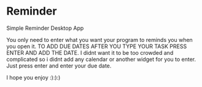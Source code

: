 # Reminder
Simple Reminder Desktop App

You only need to enter what you want your program to reminds you when you open it. TO ADD DUE DATES AFTER YOU TYPE YOUR TASK PRESS ENTER AND ADD THE DATE. I didnt want it to be too crowded and complicated so i didnt add any calendar or another widget for you to enter. Just press enter and enter your due date.

I hope you enjoy :):):)

